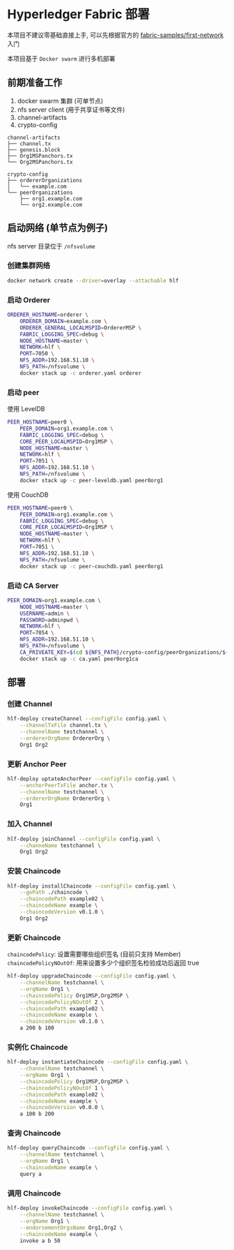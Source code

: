 # Hyperledger Fabric 部署

本项目不建议零基础直接上手, 可以先根据官方的 
[fabric-samples/first-network](https://github.com/hyperledger/fabric-samples) 入门

本项目基于 `Docker swarm` 进行多机部署

## 前期准备工作

1. docker swarm 集群 (可单节点)
2. nfs server client (用于共享证书等文件)
3. channel-artifacts
4. crypto-config

```text
channel-artifacts
├── channel.tx
├── genesis.block
├── Org1MSPanchors.tx
└── Org2MSPanchors.tx
```

```text
crypto-config
├── ordererOrganizations
│   └── example.com
└── peerOrganizations
    ├── org1.example.com
    └── org2.example.com
```

## 启动网络 (单节点为例子)

nfs server 目录位于 `/nfsvolume`

### 创建集群网络

```bash
docker network create --driver=overlay --attachable hlf
```

### 启动 Orderer

```bash
ORDERER_HOSTNAME=orderer \
    ORDERER_DOMAIN=example.com \
    ORDERER_GENERAL_LOCALMSPID=OrdererMSP \
    FABRIC_LOGGING_SPEC=debug \
    NODE_HOSTNAME=master \
    NETWORK=hlf \
    PORT=7050 \
    NFS_ADDR=192.168.51.10 \
    NFS_PATH=/nfsvolume \
    docker stack up -c orderer.yaml orderer
```

### 启动 peer

使用 LevelDB

```bash
PEER_HOSTNAME=peer0 \
    PEER_DOMAIN=org1.example.com \
    FABRIC_LOGGING_SPEC=debug \
    CORE_PEER_LOCALMSPID=Org1MSP \
    NODE_HOSTNAME=master \
    NETWORK=hlf \
    PORT=7051 \
    NFS_ADDR=192.168.51.10 \
    NFS_PATH=/nfsvolume \
    docker stack up -c peer-leveldb.yaml peer0org1
```

使用 CouchDB

```bash
PEER_HOSTNAME=peer0 \
    PEER_DOMAIN=org1.example.com \
    FABRIC_LOGGING_SPEC=debug \
    CORE_PEER_LOCALMSPID=Org1MSP \
    NODE_HOSTNAME=master \
    NETWORK=hlf \
    PORT=7051 \
    NFS_ADDR=192.168.51.10 \
    NFS_PATH=/nfsvolume \
    docker stack up -c peer-couchdb.yaml peer0org1
```

### 启动 CA Server

```bash
PEER_DOMAIN=org1.example.com \
    NODE_HOSTNAME=master \
    USERNAME=admin \
    PASSWORD=adminpwd \
    NETWORK=hlf \
    PORT=7054 \
    NFS_ADDR=192.168.51.10 \
    NFS_PATH=/nfsvolume \
    CA_PRIVEATE_KEY=$(cd ${NFS_PATH}/crypto-config/peerOrganizations/${PEER_DOMAIN}/ca && ls *_sk) \
    docker stack up -c ca.yaml peer0org1ca
```

## 部署

### 创建 Channel

```bash
hlf-deploy createChannel --configFile config.yaml \
    --channelTxFile channel.tx \
    --channelName testchannel \
    --ordererOrgName OrdererOrg \
    Org1 Org2
```

### 更新 Anchor Peer

```bash
hlf-deploy uptateAnchorPeer --configFile config.yaml \
    --anchorPeerTxFile anchor.tx \
    --channelName testchannel \
    --ordererOrgName OrdererOrg \
    Org1
```

### 加入 Channel

```bash
hlf-deploy joinChannel --configFile config.yaml \
    --channeName testchannel \
    Org1 Org2
```

### 安装 Chaincode

```bash
hlf-deploy installChaincode --configFile config.yaml \
    --goPath ./chaincode \
    --chaincodePath example02 \
    --chaincodeName example \
    --chaincodeVersion v0.1.0 \
    Org1 Org2
```

### 更新 Chaincode

`chaincodePolicy`: 设置需要哪些组织签名 (目前只支持 Member)
`chaincodePolicyNOutOf`: 用来设置多少个组织签名检验成功后返回 true

```bash
hlf-deploy upgradeChaincode --configFile config.yaml \
    --channelName testchannel \
    --orgName Org1 \
    --chaincodePolicy Org1MSP,Org2MSP \
    --chaincodePolicyNOutOf 2 \
    --chaincodePath example02 \
    --chaincodeName example \
    --chaincodeVersion v0.1.0 \
    a 200 b 100
```

### 实例化 Chaincode

```bash
hlf-deploy instantiateChaincode --configFile config.yaml \
    --channelName testchannel \
    --orgName Org1 \
    --chaincodePolicy Org1MSP,Org2MSP \
    --chaincodePolicyNOutOf 1 \
    --chaincodePath example02 \
    --chaincodeName example \
    --chaincodeVersion v0.0.0 \
    a 100 b 200
```

### 查询 Chaincode

```bash
hlf-deploy queryChaincode --configFile config.yaml \
    --channelName testchannel \
    --orgName Org1 \
    --chaincodeName example \
    query a
```

### 调用 Chaincode

```bash
hlf-deploy invokeChaincode --configFile config.yaml \
    --channelName testchannel \
    --orgName Org1 \
    --endorsementOrgsName Org1,Org2 \
    --chaincodeName example \
    invoke a b 50
```

